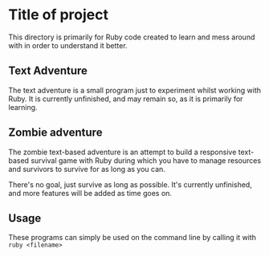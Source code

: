 # Title of project

This directory is primarily for Ruby code created to learn and mess around with in order to understand it better.

## Text Adventure

The text adventure is a small program just to experiment whilst working with Ruby.
It is currently unfinished, and may remain so, as it is primarily for learning.

## Zombie adventure

The zombie text-based adventure is an attempt to build a responsive text-based survival game with Ruby during which you have to manage resources and survivors to survive for as long as you can.

There's no goal, just survive as long as possible.  It's currently unfinished, and more features will be added as time goes on.

## Usage

These programs can simply be used on the command line by calling it with `ruby <filename>`
